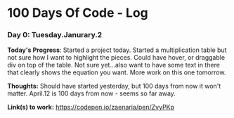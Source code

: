 # 100 Days Of Code - Log

### Day 0: Tuesday.Janurary.2

**Today's Progress**: Started a project today. Started a multiplication table but not sure how I want to highlight the pieces. Could have hover, or draggable div on top of the table. Not sure yet...also want to have some text in there that clearly shows the equation you want. More work on this one tomorrow. 

**Thoughts:** Should have started yesterday, but 100 days from now it won't matter. April.12 is 100 days from now - seems so far away.

**Link(s) to work:** https://codepen.io/zaenaria/pen/ZvyPKp

